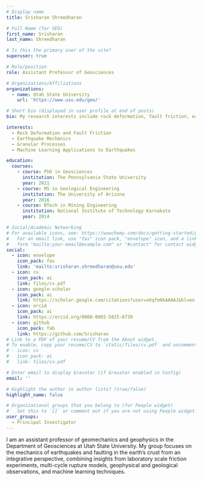 ```yaml
---
# Display name
title: Srisharan Shreedharan

# Full Name (for SEO)
first_name: Srisharan
last_name: Shreedharan

# Is this the primary user of the site?
superuser: true

# Role/position
role: Assistant Professor of Geosciences

# Organizations/Affiliations
organizations:
  - name: Utah State University
    url: 'https://www.usu.edu/geo/'

# Short bio (displayed in user profile at end of posts)
bio: My research interests include rock deformation, fault friction, earthquake mechanics, and granular processes.

interests:
  - Rock Deformation and Fault Friction
  - Earthquake Mechanics
  - Granular Processes
  - Machine Learning Applications to Earthquakes

education:
  courses:
    - course: PhD in Geosciences
      institution: The Pennsylvania State University
      year: 2021
    - course: MS in Geological Engineering
      institution: The University of Arizona
      year: 2016
    - course: BTech in Mining Engineering
      institution: National Institute of Technology Karnakata
      year: 2014

# Social/Academic Networking
# For available icons, see: https://wowchemy.com/docs/getting-started/page-builder/#icons
#   For an email link, use "fas" icon pack, "envelope" icon, and a link in the
#   form "mailto:your-email@example.com" or "#contact" for contact widget.
social:
  - icon: envelope
    icon_pack: fas
    link: 'mailto:srisharan.shreedharan@usu.edu'
  - icon: cv
    icon_pack: ai
    link: files/cv.pdf
  - icon: google-scholar
    icon_pack: ai
    link: https://scholar.google.com/citations?user=aVqfm9kAAAAJ&hl=en
  - icon: orcid
    icon_pack: ai
    link: https://orcid.org/0000-0002-5825-8739
  - icon: github
    icon_pack: fab
    link: https://github.com/Srisharan
# Link to a PDF of your resume/CV from the About widget.
# To enable, copy your resume/CV to `static/files/cv.pdf` and uncomment the lines below.
# - icon: cv
#   icon_pack: ai
#   link: files/cv.pdf

# Enter email to display Gravatar (if Gravatar enabled in Config)
email: ''

# Highlight the author in author lists? (true/false)
highlight_name: false

# Organizational groups that you belong to (for People widget)
#   Set this to `[]` or comment out if you are not using People widget.
user_groups:
  - Principal Investigator
---
```


I am an assistant professor of geomechanics and geophysics in the Department of Geosciences at Utah State University. My group focuses on the mechanics of earthquakes and faulting in the earth’s crust from an integrative perspective, combining insights from laboratory scale friction experiments, multi-cycle rupture models, geophysical and geological observations, and machine learning techniques.
